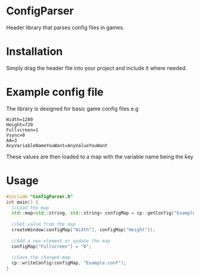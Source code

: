 # ConfigParser
Header library that parses config files in games.
# Installation
Simply drag the header file into your project and include it where needed.
# Example config file
The library is designed for basic game config files e.g
```
Width=1280
Height=720
Fullscreen=1
Vsync=0
AA=3
AnyVariableNameYouWant=AnyValueYouWant
```
These values are then loaded to a map with the variable name being the key
# Usage
```cpp
#include "ConfigParser.h"
int main() {
  //Load the map
  std::map<std::string, std::string> configMap = cp::getConfig("Example.conf")
  
  //Get value from the map
  createWindow(configMap["Width"], configMap["Height"]);
  
  //Add a new element or update the map
  configMap["Fullscreen"] = "0";
  
  //Save the changed map
  cp::writeConfig(configMap, "Example.conf");
}
```

